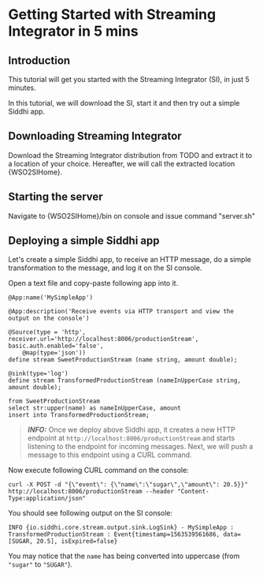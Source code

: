# Getting Started with Streaming Integrator in 5 mins

## Introduction

This tutorial will get you started with the Streaming Integrator (SI), in just 5 minutes.

In this tutorial, we will download the SI, start it and then try out a simple Siddhi app.

## Downloading Streaming Integrator

Download the Streaming Integrator distribution from TODO and extract it to a location of your choice. Hereafter, we will call the extracted location {WSO2SIHome}.  

## Starting the server

Navigate to {WSO2SIHome}/bin on console and issue command "server.sh"

## Deploying a simple Siddhi app

Let's create a simple Siddhi app, to receive an HTTP message, do a simple transformation to the message, and log it on the SI console. 

Open a text file and copy-paste following app into it.
```
@App:name('MySimpleApp')

@App:description('Receive events via HTTP transport and view the output on the console')

@Source(type = 'http', receiver.url='http://localhost:8006/productionStream', basic.auth.enabled='false',
    @map(type='json'))
define stream SweetProductionStream (name string, amount double);

@sink(type='log')
define stream TransformedProductionStream (nameInUpperCase string, amount double);

from SweetProductionStream
select str:upper(name) as nameInUpperCase, amount
insert into TransformedProductionStream;
```
> **_INFO:_** Once we deploy above Siddhi app, it creates a new HTTP endpoint at `http://localhost:8006/productionStream` and starts listening to the endpoint for incoming messages. Next, we will push a message to this endpoint using a CURL command. 

Now execute following CURL command on the console:
```
curl -X POST -d "{\"event\": {\"name\":\"sugar\",\"amount\": 20.5}}"  http://localhost:8006/productionStream --header "Content-Type:application/json"
```  
You should see following output on the SI console:
```
INFO {io.siddhi.core.stream.output.sink.LogSink} - MySimpleApp : TransformedProductionStream : Event{timestamp=1563539561686, data=[SUGAR, 20.5], isExpired=false}
```
You may notice that the `name` has being converted into uppercase (from `"sugar"` to `"SUGAR"`).
 